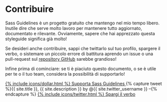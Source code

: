 
# Contribuire

Sass Guidelines è un progetto gratuito che mantengo nel mio tempo libero. Inutile dire che serve molto lavoro per mantenere tutto aggiornato, documentato e rilevante. Ovviamente, sapere che hai apprezzato questa styleguide significa già molto!

Se desideri anche contribuire, sappi che twittarlo sul tuo profilo, spargere il verbo, o sistemare un piccolo errore di battitura aprendo un issue o una pull-request sul [repository GitHub](https://github.com/HugoGiraudel/sass-guidelines) sarebbe grandioso!

Infine prima di cominciare: se ti è piaciuto questo documento, o se è utile per te o il tuo team, considera la possibilità di supportarlo!

<div class="button-wrapper">
  <a href="https://gum.co/sass-guidelines" target="_blank" class="button">
    {% include icons/dollar.html %}
    Supporta Sass Guidelines
  </a>
  {% capture tweet %}{{ site.title }}, {{ site.description }} by @{{ site.twitter_username }} –{% endcapture %}
  <a href="https://twitter.com/share?text={{ tweet | cgi_escape }}&url={{ site.url }}" target="_blank" class="button">
    {% include icons/twitter.html %}
    Spargi il verbo
  </a>
</div>
